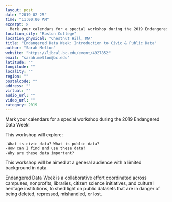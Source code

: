 ```yaml
---
layout: post
date: "2019-02-25"
time: "11:00:00 AM"
excerpt: >
  Mark your calendars for a special workshop during the 2019 Endangered Data Week...
location_city: "Boston College"
location_physical: "Chestnut Hill, MA"
title: "Endangered Data Week: Introduction to Civic & Public Data"
author: "Sarah Melton"
website: "https://libcal.bc.edu/event/4927852"
email: "sarah.melton@bc.edu"
latitude: ""
longitude: ""
locality: ""
region: ""
postalcode: ""
address: ""
virtual: ""
audio_url: ""
video_url: ""
category: 2019
---
```


Mark your calendars for a special workshop during the 2019 Endangered Data Week!

This workshop will explore:

    -What is civic data? What is public data?
    -How can I find and use these data?
    -Why are these data important?

This workshop will be aimed at a general audience with a limited background in data.

Endangered Data Week is a collaborative effort coordinated across campuses, nonprofits, libraries, citizen science initiatives, and cultural heritage institutions, to shed light on public datasets that are in danger of being deleted, repressed, mishandled, or lost.
